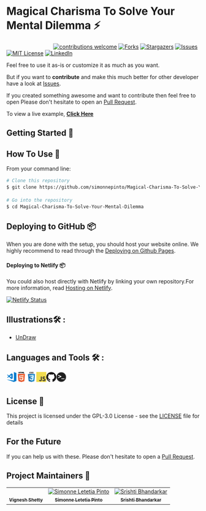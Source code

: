# Magical Charisma To Solve Your Mental Dilemma ⚡️ 
&nbsp;&nbsp;&nbsp;&nbsp;&nbsp;&nbsp;&nbsp;&nbsp;&nbsp;&nbsp;&nbsp;&nbsp;&nbsp;&nbsp;&nbsp;&nbsp;&nbsp;&nbsp;&nbsp;&nbsp;&nbsp;&nbsp;&nbsp;&nbsp;&nbsp;&nbsp;&nbsp;&nbsp;&nbsp;&nbsp;
[![contributions welcome](https://img.shields.io/badge/contributions-welcome-brightgreen.svg?style=flat)](https://github.com/simonnepinto/Magical-Charisma-To-Solve-Your-Mental-Dilemma/issues)
[![Forks](https://img.shields.io/github/forks/vigneshshettyin/Magical-Charisma-To-Solve-Your-Mental-Dilemma.svg?logo=github)](https://github.com/simonnepinto/Magical-Charisma-To-Solve-Your-Mental-Dilemma/network/members)
[![Stargazers](https://img.shields.io/github/stars/vigneshshettyin/Magical-Charisma-To-Solve-Your-Mental-Dilemma.svg?logo=github)](https://github.com/simonnepinto/Magical-Charisma-To-Solve-Your-Mental-Dilemma/stargazers)
[![Issues](https://img.shields.io/github/issues/vigneshshettyin/Magical-Charisma-To-Solve-Your-Mental-Dilemma.svg?logo=github)](https://github.com/simonnepinto/Magical-Charisma-To-Solve-Your-Mental-Dilemma/issues)
[![MIT License](https://img.shields.io/github/license/vigneshshettyin/Magical-Charisma-To-Solve-Your-Mental-Dilemma.svg?style=flat-square)](https://github.com/simonnepinto/Magical-Charisma-To-Solve-Your-Mental-Dilemma/blob/master/LICENSE)
[![LinkedIn](https://img.shields.io/badge/-LinkedIn-black.svg?style=flat-square&logo=linkedin&colorB=555)](https://www.linkedin.com/in/simonnepinto/)

Feel free to use it as-is or customize it as much as you want.

But if you want to **contribute** and make this much better for other developer have a look at [Issues](https://github.com/simonnepinto/Magical-Charisma-To-Solve-Your-Mental-Dilemma/issues).


If you created something awesome and want to contribute then feel free to open Please don't hesitate to open an [Pull Request](https://github.com/simonnepinto/Magical-Charisma-To-Solve-Your-Mental-Dilemma/pulls).


To view a live example, **[Click Here](https://solveproblems.netlify.app/)**


## Getting Started 🚀

## How To Use 🔧

From your command line:

```bash
# Clone this repository
$ git clone https://github.com/simonnepinto/Magical-Charisma-To-Solve-Your-Mental-Dilemma.git

# Go into the repository
$ cd Magical-Charisma-To-Solve-Your-Mental-Dilemma
```
## Deploying to GitHub 📦 
When you are done with the setup, you should host your website online.
We highly recommend to read through the [Deploying on Github Pages](https://gist.github.com/TylerFisher/6127328).

#### Deploying to Netlify 📦 

You could also host directly with Netlify by linking your own repository.For more information, read [Hosting on Netlify](https://www.netlify.com/blog/2016/09/29/a-step-by-step-guide-deploying-on-netlify/).

[![Netlify Status](https://api.netlify.com/api/v1/badges/bb4bb284-38fa-418a-b0b3-7bbb297c28ca/deploy-status)](https://app.netlify.com/sites/solveproblems/deploys)

## Illustrations🛠️ :

- [UnDraw](https://undraw.co/illustrations)

## Languages and Tools 🛠️ :

[<img align="left" alt="Visual Studio Code" width="26px" src="https://raw.githubusercontent.com/github/explore/80688e429a7d4ef2fca1e82350fe8e3517d3494d/topics/visual-studio-code/visual-studio-code.png"/>](#)
[<img align="left" alt="HTML5" width="26px" src="https://raw.githubusercontent.com/github/explore/80688e429a7d4ef2fca1e82350fe8e3517d3494d/topics/html/html.png"/>](#)
[<img align="left" alt="CSS3" width="26px" src="https://raw.githubusercontent.com/github/explore/80688e429a7d4ef2fca1e82350fe8e3517d3494d/topics/css/css.png"/>](#)
[<img align="left" alt="JavaScript" width="26px" src="https://raw.githubusercontent.com/github/explore/80688e429a7d4ef2fca1e82350fe8e3517d3494d/topics/javascript/javascript.png"/>](#)
[<img align="left" alt="GitHub" width="26px" src="https://raw.githubusercontent.com/github/explore/78df643247d429f6cc873026c0622819ad797942/topics/github/github.png" />](#)
[<img align="left" alt="HTML5" width="26px" src="https://raw.githubusercontent.com/github/explore/80688e429a7d4ef2fca1e82350fe8e3517d3494d/topics/terminal/terminal.png" />](#)
<br><br>
## License 📄

This project is licensed under the GPL-3.0 License - see the [LICENSE](./LICENSE) file for details

## For the Future 

If you can help us with these. Please don't hesitate to open a [Pull Request](https://github.com/vigneshshettyin/Magical-Charisma-To-Solve-Your-Mental-Dilemma/pulls).

## Project Maintainers 🚧

<table>
  <tr>
    <td align="center"><a href="https://www.linkedin.com/in/vigneshshettyin/"><img src="https://avatars3.githubusercontent.com/u/61915786?s=460&u=75ed488de9581ae3cfe3aa6515e404314308dfbe&v=4" width="100px;" alt=""/><br /><sub><b>Vignesh Shetty</b></sub></a></td>
    <td align="center"><a href="https://www.linkedin.com/in/simonnepinto/"><img src="https://avatars1.githubusercontent.com/u/53074235?s=400&v=4" width="100px;" alt="Simonne Letetia Pinto"/><br /><sub><b>Simonne Letetia Pinto</b></sub></a></td>
    <td align="center"><a href="https://www.linkedin.com/in/srishtibhandarkar/"><img src="https://media-exp1.licdn.com/dms/image/C5603AQHNGlvYPRTcOg/profile-displayphoto-shrink_200_200/0/1596458200423?e=1613606400&v=beta&t=f4aS4Gp26DYo-boRJmJ3f-sXiu2kunjGLkPRaC9J6T4" width="100px;" alt="Srishti Bhandarkar"/><br /><sub><b>Srishti Bhandarkar</b></sub></a></td>
  </tr>
</table>
